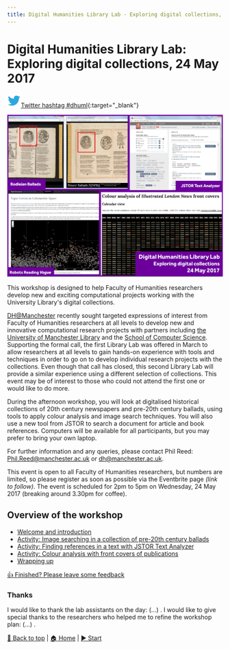 ```yaml
---
title: Digital Humanities Library Lab - Exploring digital collections, 24 May 2017
---
```


# Digital Humanities Library Lab: Exploring digital collections, 24 May 2017

![Twitter icon](img/twitter-32.png)[Twitter hashtag #dhuml](https://twitter.com/search?f=tweets&q=%23dhuml){:target="_blank"}

![Cover image](img/dhll1705-cover.png)

This workshop is designed to help Faculty of Humanities researchers develop new and exciting computational projects working with the University Library's digital collections. 
 
[DH@Manchester](http://www.digital-humanities.manchester.ac.uk/) recently sought targeted expressions of interest from Faculty of Humanities researchers at all levels to develop new and innovative computational research projects with partners including [the University of Manchester Library](http://www.library.manchester.ac.uk/) and the [School of Computer Science](http://www.cs.manchester.ac.uk/). Supporting the formal call, the first Library Lab was offered in March to allow researchers at all levels to gain hands-on experience with tools and techniques in order to go on to develop individual research projects with the collections. Even though that call has closed, this second Library Lab will provide a similar experience using a different selection of collections. This event may be of interest to those who could not attend the first one or would like to do more. 
 
During the afternoon workshop, you will look at digitalised historical collections of 20th century newspapers and pre-20th century ballads, using tools to apply colour analysis and image search techniques. You will also use a new tool from JSTOR to search a document for article and book references. Computers will be available for all participants, but you may prefer to bring your own laptop. 
 
For further information and any queries, please contact Phil Reed: [Phil.Reed@manchester.ac.uk](mailto:Phil.Reed@manchester.ac.uk) or [dh@manchester.ac.uk](mailto:dh@manchester.ac.uk).
 
This event is open to all Faculty of Humanities researchers, but numbers are limited, so please register as soon as possible via the Eventbrite page _(link to follow)_. The event is scheduled for 2pm to 5pm on Wednesday, 24 May 2017 (breaking around 3.30pm for coffee).


## Overview of the workshop
- [Welcome and introduction](welcome.html)
- [Activity: Image searching in a collection of pre-20th century ballads](ballads.html)
- [Activity: Finding references in a text with JSTOR Text Analyzer](jstorta.html)
- [Activity: Colour analysis with front covers of publications](london.html)
- [Wrapping up](wrapping.html)

[:thumbsup: Finished? Please leave some feedback](https://goo.gl/forms/KmYw8TnrlVt0lw5i1)

### Thanks
I would like to thank the lab assistants on the day: (...) . I would like to give special thanks to the researchers who helped me to refine the workshop plan: (...) .

[:arrow_up_small: Back to top](#digital-humanities-library-lab-exploring-digital-collections-24-may-2017) | [:house: Home](/) | [:arrow_forward: Start](welcome.html)
